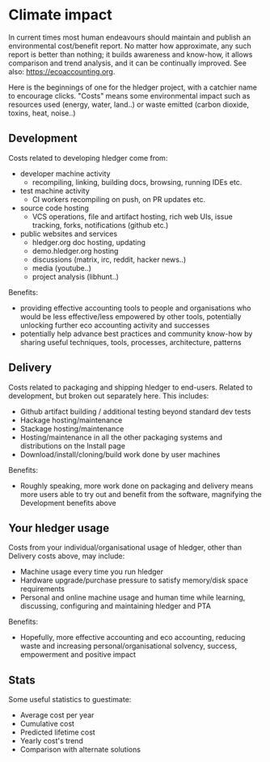 # Climate impact

In current times most human endeavours should maintain and publish an environmental cost/benefit report. No matter how approximate, any such report is better than nothing; it builds awareness and know-how, it allows comparison and trend analysis, and it can be continually improved. See also: https://ecoaccounting.org.

Here is the beginnings of one for the hledger project, with a catchier name to encourage clicks. "Costs" means some environmental impact such as resources used (energy, water, land..) or waste emitted (carbon dioxide, toxins, heat, noise..)

## Development
Costs related to developing hledger come from:

- developer machine activity
  - recompiling, linking, building docs, browsing, running IDEs etc.
- test machine activity
  - CI workers recompiling on push, on PR updates etc.
- source code hosting
  - VCS operations, file and artifact hosting, rich web UIs, issue tracking, forks, notifications (github etc.)
- public websites and services
  - hledger.org doc hosting, updating
  - demo.hledger.org hosting
  - discussions (matrix, irc, reddit, hacker news..)
  - media (youtube..)
  - project analysis (libhunt..)

Benefits:
- providing effective accounting tools to people and organisations who would be less effective/less empowered by other tools, potentially unlocking further eco accounting activity and successes
- potentially help advance best practices and community know-how by sharing useful techniques, tools, processes, architecture, patterns

## Delivery
Costs related to packaging and shipping hledger to end-users. Related to development, but broken out separately here. This includes:

- Github artifact building / additional testing beyond standard dev tests
- Hackage hosting/maintenance
- Stackage hosting/maintenance
- Hosting/maintenance in all the other packaging systems and distributions on the Install page
- Download/install/cloning/build work done by user machines

Benefits:
- Roughly speaking, more work done on packaging and delivery means more users able to try out and benefit from the software, magnifying the Development benefits above

## Your hledger usage
Costs from your individual/organisational usage of hledger, other than Delivery costs above, may include:

- Machine usage every time you run hledger
- Hardware upgrade/purchase pressure to satisfy memory/disk space requirements
- Personal and online machine usage and human time while learning, discussing, configuring and maintaining hledger and PTA

Benefits:
- Hopefully, more effective accounting and eco accounting, reducing waste and increasing personal/organisational solvency, success, empowerment and positive impact

## Stats
Some useful statistics to guestimate:

- Average cost per year
- Cumulative cost
- Predicted lifetime cost
- Yearly cost's trend
- Comparison with alternate solutions
  
